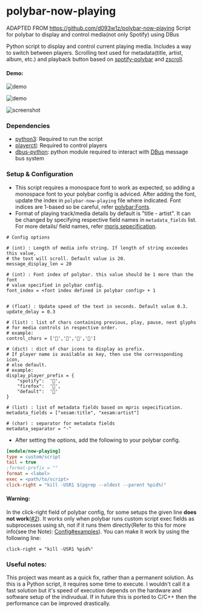 # polybar-now-playing
ADAPTED FROM https://github.com/d093w1z/polybar-now-playing
Script for polybar to display and control media(not only Spotify) using DBus

Python script to display and control current playing media. Includes a way to switch between players.
Scrolling text used for metadata(title, artist, album, etc.) and playback button based on [spotify-polybar](https://github.com/PrayagS/polybar-spotify) and [zscroll](https://github.com/noctuid/zscroll).

#### Demo:
![demo](demo.gif)

![demo](demo2.gif)

![screenshot](screenshot.png)

### Dependencies

- [python3](https://www.python.org/downloads/): Required to run the script
- [playerctl](https://github.com/altdesktop/playerctl): Required to control players
- [dbus-python](https://pypi.org/project/dbus-python/): python module required to interact with [DBus](https://www.freedesktop.org/wiki/Software/dbus/) message bus system

### Setup & Configuration
- This script requires a monospace font to work as expected, so adding a monospace font to your polybar config is adviced. After adding the font, update the index in `polybar-now-playing` file where indicated.
Font indices are 1-based so be careful, refer [polybar:Fonts](https://github.com/polybar/polybar/wiki/Fonts#fonts).
- Format of playing track/media details by default is "title - artist". It can be changed by specifying respective field names in `metadata_fields` list. For more details/ field names, refer [mpris sepecification](https://www.freedesktop.org/wiki/Specifications/mpris-spec/metadata/).

```python3
# Config options

# (int) : Length of media info string. If length of string exceedes this value,
# the text will scroll. Default value is 20.
message_display_len = 20

# (int) : Font index of polybar. this value should be 1 more than the font
# value specified in polybar config.
font_index = <font index defined in polybar config> + 1


# (float) : Update speed of the text in seconds. Default value 0.3.
update_delay = 0.3

# (list) : list of chars containing previous, play, pause, next glyphs
# for media controls in respective order.
# example:
control_chars = ['','','','']

# (dict) : dict of char icons to display as prefix.
# If player name is available as key, then use the corressponding icon,
# else default.
# example:
display_player_prefix = {
    "spotify":  '',
    "firefox":  '',
    "default":  ''
}

# (list) : list of metadata fields based on mpris sepecification.
metadata_fields = ["xesam:title", "xesam:artist"]

# (char) : separator for metadata fields
metadata_separator = "-"
```

- After setting the options, add the following to your polybar config.

```ini
[module/now-playing]
type = custom/script
tail = true
;format-prefix = ""
format = <label>
exec = <path/to/script>
click-right = "kill -USR1 $(pgrep --oldest --parent %pid%)"
```
#### Warning:
In the click-right field of polybar config, for some setups the given line **does not work**([#2](https://github.com/d093w1z/polybar-now-playing/issues/2)). It works only when polybar runs custom script exec fields as subprocesses using sh, not if it runs them directly(Refer to this for more info(see the Note): [Config#examples](https://github.com/polybar/polybar/wiki/Module:-script#examples)). You can make it work by using the following line:

`click-right = "kill -USR1 %pid%"`

### Useful notes:
This project was meant as a quick fix, rather than a permanent solution.
As this is a Python script, it requires some time to execute. I wouldn't call it a fast solution but it's speed of execution depends on the hardware and software setup of the indivudual. If in future this is ported to C/C++ then the performance can be improved drastically.
